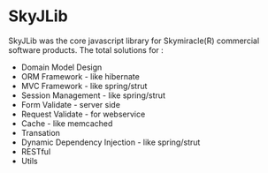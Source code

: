# SkyJLib
SkyJLib was the core javascript library for Skymiracle(R) commercial software products.
The total solutions for :

- Domain Model Design 
- ORM Framework - like hibernate
- MVC Framework - like spring/strut
- Session Management - like spring/strut
- Form Validate - server side
- Request Validate - for webservice
- Cache - like memcached 
- Transation
- Dynamic Dependency Injection - like spring/strut
- RESTful 
- Utils


